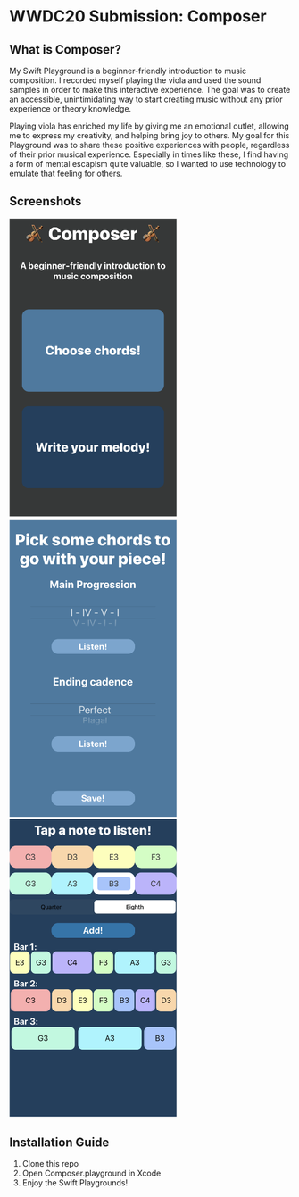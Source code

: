 # WWDC20 Submission: Composer

## What is Composer?
My Swift Playground is a beginner-friendly introduction to music composition. I recorded myself playing the viola and used the sound samples in order to make this interactive experience. The goal was to create an accessible, unintimidating way to start creating music without any prior experience or theory knowledge.

Playing viola has enriched my life by giving me an emotional outlet, allowing me to express my creativity, and helping bring joy to others. My goal for this Playground was to share these positive experiences with people, regardless of their prior musical experience. Especially in times like these, I find having a form of mental escapism quite valuable, so I wanted to use technology to emulate that feeling for others.

## Screenshots
<img src="https://github.com/wrenliang/WWDC20-Composer/blob/main/screenshots/homepage.png" alt="Homepage" width="300"> <img src="https://github.com/wrenliang/WWDC20-Composer/blob/main/screenshots/chords.png" alt="Chords" width="300"> <img src="https://github.com/wrenliang/WWDC20-Composer/blob/main/screenshots/compose.png" alt="Compose" width="300">

## Installation Guide
1. Clone this repo
2. Open Composer.playground in Xcode
3. Enjoy the Swift Playgrounds!
